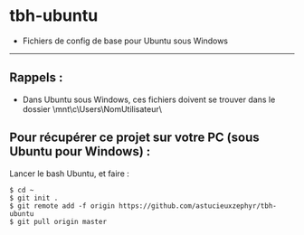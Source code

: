 # tbh-ubuntu
* Fichiers de config de base pour Ubuntu sous Windows
-----------------------------------------------------

## Rappels :
- Dans Ubuntu sous Windows, ces fichiers doivent se trouver dans le dossier \mnt\c\Users\NomUtilisateur\\

## Pour récupérer ce projet sur votre PC (sous Ubuntu pour Windows) :
Lancer le bash Ubuntu, et faire :

    $ cd ~
    $ git init .
    $ git remote add -f origin https://github.com/astucieuxzephyr/tbh-ubuntu
    $ git pull origin master
